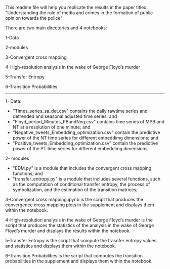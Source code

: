 This readme file will help you replicate the results in the paper titled: "Understanding the role of media and crimes in the formation of 
public opinion towards the police"

There are two main directories and 4 notebooks:

1-Data

2-modules

3-Convergent cross mapping

4-High-resolution analysis in the wake of George Floyd’s murder

5-Transfer Entropy

6-Transition Probabilities

 ---

1- Data:
- "Times_series_sa_det.csv" contains the daily rawtime series and detrended and seasonal adjusted time series; and 
- "Floyd_period_Minutes_PBandNeg.csv" contains time series of MPB and NT at a resolution of one minute; and
- "Negative_tweets_Embedding_optimization.csv" contain the predictive power of the NT time series for different embeddimg dimensions; and
- "Positive_tweets_Embedding_optimization.csv" contain the predictive power of the PT time series for different embeddimg dimensions.

2- modules
- "EDM.py" is a module that includes the convergent cross mapping functions; and
- "transfer_entropy.py" is a module that includes several functions, such as the computation of conditional transfer entropy, the process of symbolization, and the estimation of the transition matrices;



3-Convergent cross mapping.ipynb
is the script that produces the convergence cross mapping plots in the supplement and displays them within the notebook.

4-High-resolution analysis in the wake of George Floyd’s murder
is the script that produces the statistics of the analysis in the wake of George Floyd’s murder and displays the results within the notebook.

5-Transfer Entropy
is the script that compute the trasnfer entropy values and statistics and displays them within the notebook.

6-Transition Probabilities
is the script that computes the transition probabilities in the supplement and displays them within the notebook.
